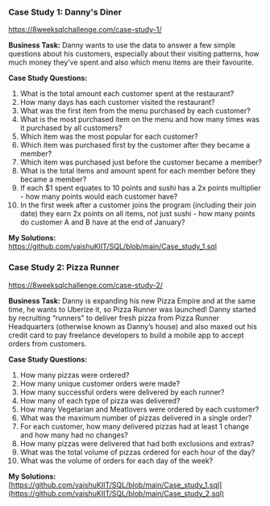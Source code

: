 ### **Case Study 1: Danny's Diner**
https://8weeksqlchallenge.com/case-study-1/

**Business Task:**
Danny wants to use the data to answer a few simple questions about his customers, especially about their visiting patterns, how much money they’ve spent and also which menu items are their favourite.

**Case Study Questions:**
1. What is the total amount each customer spent at the restaurant?
2. How many days has each customer visited the restaurant?
3. What was the first item from the menu purchased by each customer?
4. What is the most purchased item on the menu and how many times was it purchased by all customers?
5. Which item was the most popular for each customer?
6. Which item was purchased first by the customer after they became a member?
7. Which item was purchased just before the customer became a member?
8. What is the total items and amount spent for each member before they became a member?
9. If each $1 spent equates to 10 points and sushi has a 2x points multiplier - how many points would each customer have?
10. In the first week after a customer joins the program (including their join date) they earn 2x points on all items, not just sushi - how many points do customer A and B have at the end of January?

**My Solutions:**
https://github.com/vaishuKIIT/SQL/blob/main/Case_study_1.sql

### **Case Study 2: Pizza Runner**
https://8weeksqlchallenge.com/case-study-2/

**Business Task:**
Danny is expanding his new Pizza Empire and at the same time, he wants to Uberize it, so Pizza Runner was launched! Danny started by recruiting “runners” to deliver fresh pizza from Pizza Runner Headquarters (otherwise known as Danny’s house) and also maxed out his credit card to pay freelance developers to build a mobile app to accept orders from customers.

**Case Study Questions:**
1. How many pizzas were ordered?
2. How many unique customer orders were made?
3. How many successful orders were delivered by each runner?
4. How many of each type of pizza was delivered?
5. How many Vegetarian and Meatlovers were ordered by each customer?
6. What was the maximum number of pizzas delivered in a single order?
7. For each customer, how many delivered pizzas had at least 1 change and how many had no changes?
8. How many pizzas were delivered that had both exclusions and extras?
9. What was the total volume of pizzas ordered for each hour of the day?
10. What was the volume of orders for each day of the week?

**My Solutions:**
[https://github.com/vaishuKIIT/SQL/blob/main/Case_study_1.sql](https://github.com/vaishuKIIT/SQL/blob/main/Case_study_2.sql)
